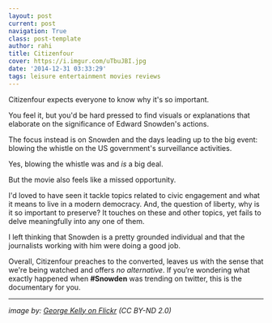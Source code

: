 ```yaml
---
layout: post
current: post
navigation: True
class: post-template
author: rahi
title: Citizenfour
cover: https://i.imgur.com/uTbuJBI.jpg
date: '2014-12-31 03:33:29'
tags: leisure entertainment movies reviews
---
```


Citizenfour expects everyone to know why it's so important.

You feel it, but you'd be hard pressed to find visuals or explanations that elaborate on the significance of Edward Snowden's actions.

The focus instead is on Snowden and the days leading up to the big event: blowing the whistle on the US government's surveillance activities.

Yes, blowing the whistle was and *is* a big deal.

But the movie also feels like a missed opportunity.

I'd loved to have seen it tackle topics related to civic engagement and what it means to live in a modern democracy. And, the question of liberty, why is it so important to preserve? It touches on these and other topics, yet fails to delve meaningfully into any one of them.

I left thinking that Snowden is a pretty grounded individual and that the journalists working with him were doing a good job.

Overall, Citizenfour preaches to the converted, leaves us with the sense that we're being watched and offers *no alternative*. If you’re wondering what exactly happened when **#Snowden** was trending on twitter, this is the documentary for you.

---

*image by: [George Kelly on Flickr](https://www.flickr.com/photos/allaboutgeorge/15427445517/in/photolist-q4oGFU-pvgG4X-pKSaoV) (CC BY-ND 2.0)*
